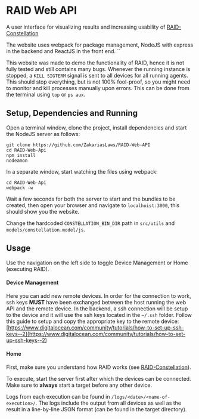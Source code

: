 # RAID Web API

A user interface for visualizing results and increasing usability of [RAID-Constellation](https://github.com/ZakariasLaws/RAID-constellation)

The website uses webpack for package management, NodeJS with express in the backend and ReactJS in the front end. ``

This website was made to demo the functionality of RAID, hence it is not fully tested and still contains many bugs.
Whenever the running instance is stopped, a `KILL SIGTERM` signal is sent to all devices for all running agents. This
should stop everything, but is not 100% fool-proof, so you might need to monitor and kill processes manually upon 
errors. This can be done from the terminal using `top` or `ps aux`.

## Setup, Dependencies and Running
Open a terminal window, clone the project, install dependencies and start the NodeJS server as follows:

```shell script
git clone https://github.com/ZakariasLaws/RAID-Web-API
cd RAID-Web-Api
npm install
nodeamon
```

In a separate window, start watching the files using webpack:

```shell script
cd RAID-Web-Api
webpack -w
```

Wait a few seconds for both the server to start and the bundles to be created, then open your browser and navigate to 
`localhoist:3000`, this should show you the website.

Change the hardcoded `CONSTELLATION_BIN_DIR` path in `src/utils` and `models/constellation.model/js`.

## Usage
Use the navigation on the left side to toggle Device Management or Home (executing RAID). 

#### Device Management
Here you can add new remote devices. In order for the connection to work, ssh keys **MUST** have been exchanged between
the host running the web API and the remote device. In the backend, a ssh connection will be setup to the device and it
will use the ssh keys located in the `~/.ssh` folder. Follow this guide to setup and copy the appropriate key to the 
remote device: [https://www.digitalocean.com/community/tutorials/how-to-set-up-ssh-keys--2](https://www.digitalocean.com/community/tutorials/how-to-set-up-ssh-keys--2)

#### Home
First, make sure you understand how RAID works (see [RAID-Constellation](https://github.com/ZakariasLaws/RAID-constellation)).

To execute, start the server first after which the devices can be connected. Make sure to **always** start a target
before any other device.

Logs from each execution can be found in `/logs/<date>/<name-of-execution>/`. The logs include the output from all
devices as well as the result in a line-by-line JSON format (can be found in the target directory).
